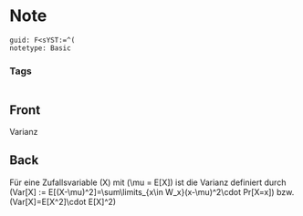 # Note
```
guid: F<sYST:=^(
notetype: Basic
```

### Tags
```
```

## Front
Varianz

## Back
Für eine Zufallsvariable \(X\) mit \(\mu = E[X]\) ist die Varianz definiert durch
\(Var[X] := E[(X-\mu)^2]=\sum\limits_{x\in W_x}(x-\mu)^2\cdot Pr[X=x]\)
bzw. \(Var[X]=E[X^2]\cdot E[X]^2\)
